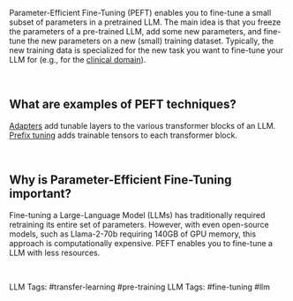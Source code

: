 Parameter-Efficient Fine-Tuning (PEFT) enables you to fine-tune a small subset of parameters in a pretrained LLM. The main idea is that you freeze the parameters of a pre-trained LLM, add some new parameters, and fine-tune the new parameters on a new (small) training dataset. Typically, the new training data is specialized for the new task you want to fine-tune your LLM for (e.g., for the [clinical domain](https://arxiv.org/abs/2307.03042)).

‍

**What are examples of PEFT techniques?**
-----------------------------------------

[Adapters](https://magazine.sebastianraschka.com/p/finetuning-llms-with-adapters#:~:text=The%20idea%20of%20parameter%2Defficient,the%20pretrained%20LLM%20remain%20frozen.) add tunable layers to the various transformer blocks of an LLM. [Prefix tuning](https://magazine.sebastianraschka.com/p/understanding-parameter-efficient) adds trainable tensors to each transformer block.

‍

**Why is Parameter-Efficient Fine-Tuning important?**
-----------------------------------------------------

Fine-tuning a Large-Language Model (LLMs) has traditionally required retraining its entire set of parameters. However, with even open-source models, such as Llama-2-70b requiring 140GB of GPU memory, this approach is computationally expensive. PEFT enables you to fine-tune a LLM with less resources.

‍


LLM Tags:   #transfer-learning #pre-training
LLM Tags:  #fine-tuning #llm